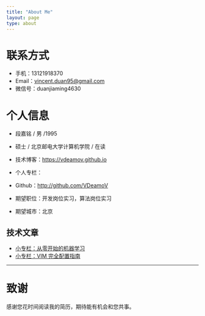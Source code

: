 ```yaml
---
title: "About Me"
layout: page
type: about
---
```


# 联系方式

- 手机：13121918370
- Email：vincent.duan95@gmail.com
- 微信号：duanjiaming4630


# 个人信息

 - 段嘉铭 / 男 /1995
 - 硕士 / 北京邮电大学计算机学院 / 在读
 - 技术博客：https://vdeamov.github.io
 - 个人专栏：
 - Github：http://github.com/VDeamoV

 - 期望职位：开发岗位实习，算法岗位实习
 - 期望城市：北京

## 技术文章

- [小专栏：从零开始的机器学习](https://xiaozhuanlan.com/DeamoV_BasicML)
- [小专栏：VIM 完全配置指南](https://xiaozhuanlan.com/DeamoV_VimConfigure)

---
# 致谢
感谢您花时间阅读我的简历，期待能有机会和您共事。

